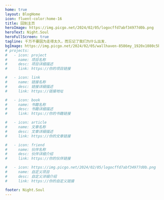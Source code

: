 ```yaml
---
home: true
layout: BlogHome
icon: fluent-color:home-16
title: 回到主页
heroImage: https://img.picgo.net/2024/02/05/logocffd7abf34977d0b.png
heroText: Night.Soul
heroFullScreen: true
tagline: 千万不要因为走得太久，而忘记了我们为什么出发.
bgImage: https://img.picgo.net/2024/02/05/wallhaven-8586my_1920x1080c5b972a62c738f68.png
# projects:
#   - icon: project
#     name: 项目名称
#     desc: 项目详细描述
#     link: https://你的项目链接

#   - icon: link
#     name: 链接名称
#     desc: 链接详细描述
#     link: https://链接地址

#   - icon: book
#     name: 书籍名称
#     desc: 书籍详细描述
#     link: https://你的书籍链接

#   - icon: article
#     name: 文章名称
#     desc: 文章详细描述
#     link: https://你的文章链接

#   - icon: friend
#     name: 伙伴名称
#     desc: 伙伴详细介绍
#     link: https://你的伙伴链接

#   - icon: https://img.picgo.net/2024/02/05/logocffd7abf34977d0b.png
#     name: 自定义项目
#     desc: 自定义详细介绍
#     link: https://你的自定义链接

footer: Night.Soul
---
```

